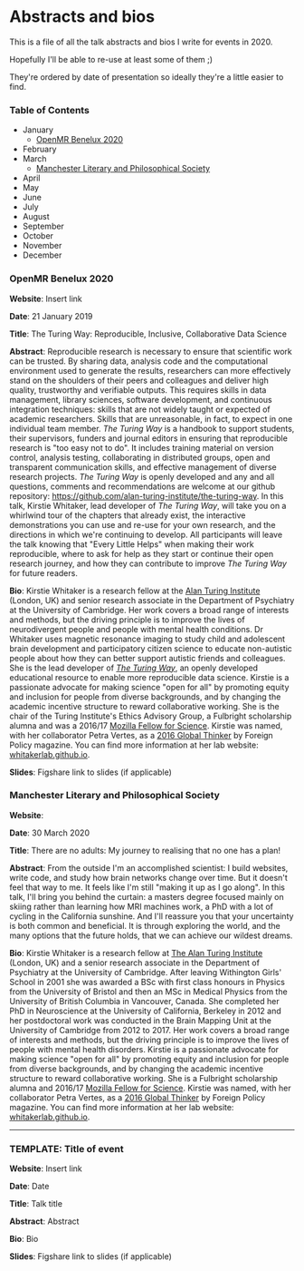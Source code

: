 # Abstracts and bios

This is a file of all the talk abstracts and bios I write for events in 2020.

Hopefully I'll be able to re-use at least some of them ;)

They're ordered by date of presentation so ideally they're a little easier to find.

### Table of Contents

* January
  * [OpenMR Benelux 2020](#open-mr-benelux-2020)
* February
* March
  * [Manchester Literary and Philosophical Society](#manchester-literary-and-philosophical-society)
* April
* May
* June
* July
* August
* September
* October
* November
* December

### OpenMR Benelux 2020

**Website**: Insert link

**Date**: 21 January 2019

**Title**: The Turing Way: Reproducible, Inclusive, Collaborative Data Science

**Abstract**: Reproducible research is necessary to ensure that scientific work can be trusted.
By sharing data, analysis code and the computational environment used to generate the results, researchers can more effectively stand on the shoulders of their peers and colleagues and deliver high quality, trustworthy and verifiable outputs.
This requires skills in data management, library sciences, software development, and continuous integration techniques: skills that are not widely taught or expected of academic researchers.
Skills that are unreasonable, in fact, to expect in one individual team member.
*The Turing Way* is a handbook to support students, their supervisors, funders and journal editors in ensuring that reproducible research is "too easy not to do".
It includes training material on version control, analysis testing, collaborating in distributed groups, open and transparent communication skills, and effective management of diverse research projects.
*The Turing Way* is openly developed and any and all questions, comments and recommendations are welcome at our github repository: https://github.com/alan-turing-institute/the-turing-way.
In this talk, Kirstie Whitaker, lead developer of *The Turing Way*, will take you on a whirlwind tour of the chapters that already exist, the interactive demonstrations you can use and re-use for your own research, and the directions in which we're continuing to develop.
All participants will leave the talk knowing that "Every Little Helps" when making their work reproducible, where to ask for help as they start or continue their open research journey, and how they can contribute to improve *The Turing Way* for future readers.

**Bio**: Kirstie Whitaker is a research fellow at the [Alan Turing Institute](https://www.turing.ac.uk/) (London, UK) and senior research associate in the Department of Psychiatry at the University of Cambridge.
Her work covers a broad range of interests and methods, but the driving principle is to improve the lives of neurodivergent people and people with mental health conditions.
Dr Whitaker uses magnetic resonance imaging to study child and adolescent brain development and participatory citizen science to educate non-autistic people about how they can better support autistic friends and colleagues.
She is the lead developer of [*The Turing Way*](https://github.com/alan-turing-institute/the-turing-way), an openly developed educational resource to enable more reproducible data science.
Kirstie is a passionate advocate for making science "open for all" by promoting equity and inclusion for people from diverse backgrounds, and by changing the academic incentive structure to reward collaborative working.
She is the chair of the Turing Institute's Ethics Advisory Group, a Fulbright scholarship alumna and was a 2016/17 [Mozilla Fellow for Science](https://science.mozilla.org/programs/fellowships/fellows).
Kirstie was named, with her collaborator Petra Vertes, as a [2016 Global Thinker](https://gt.foreignpolicy.com/2016/profile/petra-vertes-and-kirstie-whitaker) by Foreign Policy magazine.
You can find more information at her lab website: [whitakerlab.github.io](https://whitakerlab.github.io/).

**Slides**: Figshare link to slides (if applicable)

### Manchester Literary and Philosophical Society

**Website**:

**Date**: 30 March 2020

**Title**: There are no adults: My journey to realising that no one has a plan!

**Abstract**: From the outside I'm an accomplished scientist:
I build websites, write code, and study how brain networks change over time.
But it doesn't feel that way to me.
It feels like I'm still "making it up as I go along".
In this talk, I'll bring you behind the curtain: a masters degree focused mainly on skiing rather than learning how MRI machines work, a PhD with a lot of cycling in the California sunshine.
And I'll reassure you that your uncertainty is both common and beneficial.
It is through exploring the world, and the many options that the future holds, that we can achieve our wildest dreams.

**Bio**: Kirstie Whitaker is a research fellow at [The Alan Turing Institute](https://www.turing.ac.uk/) (London, UK) and a senior research associate in the Department of Psychiatry at the University of Cambridge.
After leaving Withington Girls' School in 2001 she was awarded a BSc with first class honours in Physics from the University of Bristol and then an MSc in Medical Physics from the University of British Columbia in Vancouver, Canada.
She completed her PhD in Neuroscience at the University of California, Berkeley in 2012 and her postdoctoral work was conducted in the Brain Mapping Unit at the University of Cambridge from 2012 to 2017.
Her work covers a broad range of interests and methods, but the driving principle is to improve the lives of people with mental health disorders.
Kirstie is a passionate advocate for making science "open for all" by promoting equity and inclusion for people from diverse backgrounds, and by changing the academic incentive structure to reward collaborative working.
She is a Fulbright scholarship alumna and 2016/17 [Mozilla Fellow for Science](https://science.mozilla.org/programs/fellowships/fellows).
Kirstie was named, with her collaborator Petra Vertes, as a [2016 Global Thinker](https://gt.foreignpolicy.com/2016/profile/petra-vertes-and-kirstie-whitaker) by Foreign Policy magazine.
You can find more information at her lab website: [whitakerlab.github.io](https://whitakerlab.github.io/).

---

### TEMPLATE: Title of event

**Website**: Insert link

**Date**: Date

**Title**: Talk title

**Abstract**: Abstract

**Bio**: Bio

**Slides**: Figshare link to slides (if applicable)
